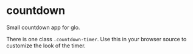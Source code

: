 # countdown
Small countdown app for glo.

There is one class `.countdown-timer`. Use this in your browser source to customize the look of the timer.

